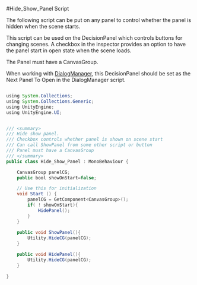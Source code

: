 #Hide_Show_Panel Script

The following script can be put on any panel to control whether the panel is hidden when the scene starts.

This script can be used on the DecisionPanel which controls buttons for changing scenes. A checkbox in the inspector provides an option to have the panel start in open state when the scene loads.

The Panel must have a CanvasGroup.  

When working with [DialogManager](/conversation-scriptable-objects/dialogmanagerconvlist.md), this DecisionPanel should be set as the Next Panel To Open in the DialogManager script.



```java

using System.Collections;
using System.Collections.Generic;
using UnityEngine;
using UnityEngine.UI;


/// <summary>
/// Hide show panel.
/// Checkbox controls whether panel is shown on scene start
/// Can call ShowPanel from some other script or button
/// Panel must have a CanvasGroup
/// </summary>
public class Hide_Show_Panel : MonoBehaviour {

    CanvasGroup panelCG;
    public bool showOnStart=false;

	// Use this for initialization
	void Start () {
        panelCG = GetComponent<CanvasGroup>();
        if( ! showOnStart){
            HidePanel();
        }
	}
	
    public void ShowPanel(){
        Utility.HideCG(panelCG);
    }

    public void HidePanel(){
        Utility.HideCG(panelCG);
    }
	
}

```

